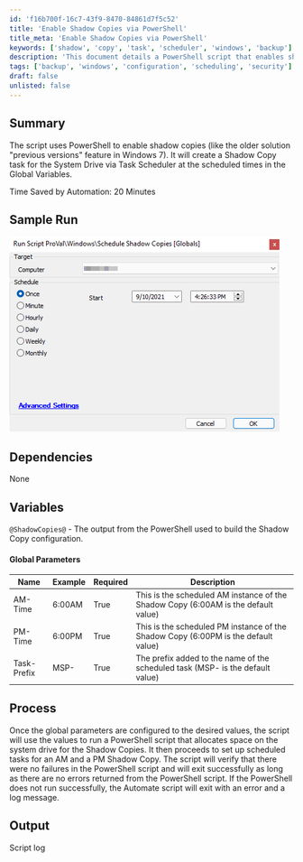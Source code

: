 ```yaml
---
id: 'f16b700f-16c7-43f9-8470-84861d7f5c52'
title: 'Enable Shadow Copies via PowerShell'
title_meta: 'Enable Shadow Copies via PowerShell'
keywords: ['shadow', 'copy', 'task', 'scheduler', 'windows', 'backup']
description: 'This document details a PowerShell script that enables shadow copies on the system drive by creating a scheduled task through Task Scheduler. It provides configuration parameters and outlines the process for setting up the script to automate shadow copy tasks at specified times.'
tags: ['backup', 'windows', 'configuration', 'scheduling', 'security']
draft: false
unlisted: false
---
```

## Summary

The script uses PowerShell to enable shadow copies (like the older solution "previous versions" feature in Windows 7). It will create a Shadow Copy task for the System Drive via Task Scheduler at the scheduled times in the Global Variables.

Time Saved by Automation: 20 Minutes

## Sample Run

![Sample Run](../../../static/img/Shadow-Copy---Schedule-Shadow-Copies/image_1.png)

## Dependencies

None

## Variables

`@ShadowCopies@` - The output from the PowerShell used to build the Shadow Copy configuration.

#### Global Parameters

| Name         | Example  | Required | Description                                                                                         |
|--------------|----------|----------|-----------------------------------------------------------------------------------------------------|
| AM-Time      | 6:00AM   | True     | This is the scheduled AM instance of the Shadow Copy (6:00AM is the default value)                |
| PM-Time      | 6:00PM   | True     | This is the scheduled PM instance of the Shadow Copy (6:00PM is the default value)                |
| Task-Prefix  | MSP-     | True     | The prefix added to the name of the scheduled task (MSP- is the default value)                    |

## Process

Once the global parameters are configured to the desired values, the script will use the values to run a PowerShell script that allocates space on the system drive for the Shadow Copies. It then proceeds to set up scheduled tasks for an AM and a PM Shadow Copy. The script will verify that there were no failures in the PowerShell script and will exit successfully as long as there are no errors returned from the PowerShell script. If the PowerShell does not run successfully, the Automate script will exit with an error and a log message.

## Output

Script log







